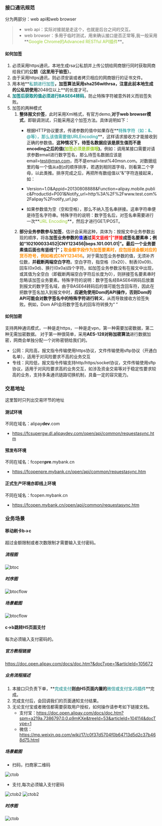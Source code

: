### 接口通讯规范

分为两部分：web api和web browser
>  * web api：实际对接就是走这个，也就是后台之间的交互。
>  * web browser：多用于临时测试，用来确认接口是否正常等,我一般采用**<font color=YellowGreen>Google Chrome的Advanced RESTful API插件</font>**。

#### 如何加签

1. 必须采用https通讯，本地生成rsa公私钥并上传公钥给网商银行同时获取网商给我们的**公钥（这里用于验签）**。
2. 由于采用https通讯，则必须安装或者拷贝相应的网商银行的证书文件。
3. 用本地**<font color=Teal>私钥进行加签</font>**，**加签算法采用sha256withrsa**，注意此前本地生成的公私钥使用**2048位以上**的长度才可。
4. **<font color=Teal>加签后获取的值必须进行BASE64转码</font>**，防止特殊字符被意外转义而验签失败。
5. 加签的两种模式
    1. **整体报文价签**，此时采用Xml格式，有官方demo,**对于web browser模式**，即联调测试，只能采用这个加签方法。具体说明如下：
        * 根据HTTP协议要求，传递参数的值中如果存在**<font color=DarkCyan>特殊字符（如：&、@等），那么该值需要做URLEncoding</font>**，这样请求接收方才能接收到正确的参数值。**这种情况下，待签名数据应该是原生值而不是encoding之后的值(<font color=YellowGreen>加签必须是原值哦</font>)**。例如：调用某接口需要对请求参数email进行数字签名，那么待签名数据应该是email=test@msn.com，而不是email=test%40msn.com。对数据组里的每一个值从a到z的顺序排序，若遇到相同首字母，则看第二个字母，以此类推。排序完成之后，再把所有数组值以“&”字符连接起来，如：
        * Version=1.0&Appid=20130808888&Function=alipay.mobile.public&ProductId=P001&Notify_url=http%3A%2F%2Fwww.test.com%2Falipay%2Fnotify_url.jsp

        * 如果参数值为空（空和空格），那么不纳入签名串拼接。这串字符串便是待签名字符串。特殊字符的说明：数字签名后，对签名串需要进行一次**<font color=YellowGreen>URL Encoding</font>**，然后才进行GET/POST。
    2. **部分业务参数参与加签**，估计会采用这种，具体为：按报文中业务参数出现的顺序，将各**加签业务参数的<font color=Blue>值</font>**通过**<font color=red>英文竖线“|”拼接</font>**成签名要素串；例如“102100033452|CNY123456|beps.101.001.01|”。**最后一个业务要素值后面也有竖线“|”**；**<font color=Darkorange>取金额字段作为加签要素时，应包括该金额对应的货币符号，例如格式CNY123456</font>**。对于需加签业务参数的值，无须补齐位数，**并截断两端空白字符**。空白字符，指空格（0x20）、制表(0x09)、回车(0x0d)、换行(0x0a)四个字符。如加签业务参数没有在报文中出现，或其值为全空白（即截断两端空白字符后长度为0），则拼接签名要素串时忽略该加签业务要素。特殊字符的说明：数字签名经BASE64转码后放置到报文的数字签名域，由于BASE64转码后的值可能包含回车符，因此在把数字签名加入到报文中时，**应避免使用Dom的API操作，否则Dom的API可能会对数字签名中的特殊字符进行转义**，从而导致接收方验签失败。例如，Dom API会将数字签名的回车符转换为“&#13;”

#### 如何加密

支持两种通讯模式，一种是走https，一种是走vpn，第一种需要加密数据，第二种无需加密数据。
对于第一种很简单，采用**AES-128对称加密算法**进行数据加密，网商会单独分配一个对称密钥给我们的。
 * 公网：风险高，报文指令传输使用https协议，文件传输使用sftp协议（开通白名单），适用于对风险要求不高的业务交互
 * 专线：风险低，报文指令传输支持http/https/socket协议，文件传输使用sftp协议，适用于对风险要求高的业务交互，如涉及资金交易等对于稳定性要求较高的业务，支持多条通讯链路切换机制，具备一定的容灾能力。

### 交易地址

这里暂时只列出交易环节的地址

#### 测试环境
不同在域名：alipay**dev**.com
 * https://fcsupergw.dl.alipaydev.com/open/api/common/requestasync.htm
#### 预发布环境
不同在域名：fcopen**pre**.mybank.cn
 * https://fcopenpre.mybank.cn/open/api/common/requestasync.htm
#### 正式生产环境亦即线上环境
不同在域名：fcopen.mybank.cn
 * https://fcopen.mybank.cn/open/api/common/requestasync.htm

### 业务场景

#### 移动刷卡b->c
超过金额限制或者次数限制才需要输入支付密码。
##### 流程图
![btoc](images/08/b-c-on-mybank.cn.png)
##### 时序图
![btocflow](images/08/b-c-on-mybank-flow.cn.png)
##### 场景截图
![btocflow](images/08/b-c-on-mybank-stage01.png)
#### c->b跳转H5页面支付
每次必须输入支付密码的。
##### 官方教程链接
https://doc.open.alipay.com/docs/doc.htm?&docType=1&articleId=105672
##### 业务流程描述
1. 本接口只负责下单，**<font color=Teal>完成支付</font>**则由H5页面内置的**<font color=Teal>微信或支付宝JS插件</font>**完成。
2. 完成支付后，会回调我们的页面通知支付结果。
3. 无论支付宝或者微信都需要获取用户授权，如何操作请参考如下链接文档。
    * 支付宝：https://doc.open.alipay.com/docs/doc.htm?spm=a219a.7386797.0.0.p9mKXe&treeId=53&articleId=104114&docType=1
    * 微信：https://mp.weixin.qq.com/wiki/17/c0f37d5704f0b64713d5d2c37b468d75.html

##### 场景截图
* 扫码，扫商家二维码

![ctob](images/08/c-b-on-mybank-stage01.cn.png)

* 支付,每次必须输入支付密码

![ctob2](images/08/c-b-on-mybank-stage012.cn.png)
![ctob2](images/08/c-b-on-mybank-stage02.cn.png)

##### 时序图
![ctob](images/08/c-b-on-mybank.cn.png)
